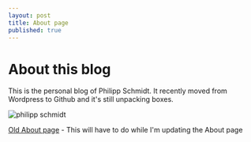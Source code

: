 ```yaml
---
layout: post
title: About page
published: true
---
```


# About this blog

This is the personal blog of Philipp Schmidt. It recently moved from Wordpress to Github and it's still unpacking boxes. 

![philipp schmidt](https://dl.dropboxusercontent.com/u/920614/Blog-Images/philipp-schmidt.png)

[Old About page](http://1l2p.net/index.html%3Fp=39.html) - This will have to do while I'm updating the About page 
